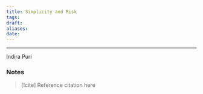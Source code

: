 ```yaml
---
title: Simplicity and Risk
tags: 
draft: 
aliases: 
date:
---
```

---
Indira Puri
### Notes



> [!cite] Reference
> citation here

